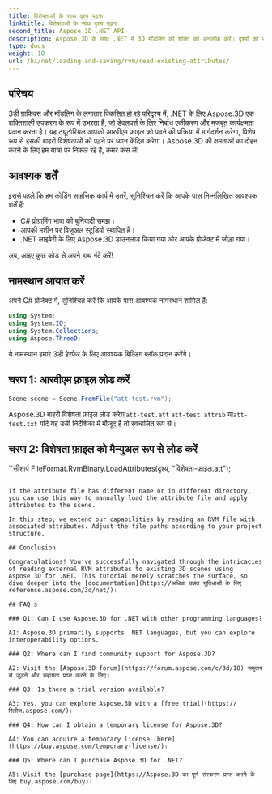 ```yaml
---
title: विशेषताओं के साथ दृश्य पढ़ना
linktitle: विशेषताओं के साथ दृश्य पढ़ना
second_title: Aspose.3D .NET API
description: Aspose.3D के साथ .NET में 3D मॉडलिंग की शक्ति को अनलॉक करें। दृश्यों को सहजता से लोड करें, सहेजें और हेरफेर करें। असीमित संभावनाओं की दुनिया में गोता लगाएँ।
type: docs
weight: 18
url: /hi/net/loading-and-saving/rvm/read-existing-attributes/
---
```

## परिचय

3डी ग्राफिक्स और मॉडलिंग के लगातार विकसित हो रहे परिदृश्य में, .NET के लिए Aspose.3D एक शक्तिशाली उपकरण के रूप में उभरता है, जो डेवलपर्स के लिए निर्बाध एकीकरण और मजबूत कार्यक्षमता प्रदान करता है। यह ट्यूटोरियल आपको आरवीएम फ़ाइल को पढ़ने की प्रक्रिया में मार्गदर्शन करेगा, विशेष रूप से इसकी बाहरी विशेषताओं को पढ़ने पर ध्यान केंद्रित करेगा। Aspose.3D की क्षमताओं का दोहन करने के लिए हम यात्रा पर निकल रहे हैं, कमर कस लें!

## आवश्यक शर्तें

इससे पहले कि हम कोडिंग साहसिक कार्य में उतरें, सुनिश्चित करें कि आपके पास निम्नलिखित आवश्यक शर्तें हैं:

- C# प्रोग्रामिंग भाषा की बुनियादी समझ।
- आपकी मशीन पर विज़ुअल स्टूडियो स्थापित है।
- .NET लाइब्रेरी के लिए Aspose.3D डाउनलोड किया गया और आपके प्रोजेक्ट में जोड़ा गया।

अब, आइए कुछ कोड से अपने हाथ गंदे करें!

## नामस्थान आयात करें

अपने C# प्रोजेक्ट में, सुनिश्चित करें कि आपके पास आवश्यक नामस्थान शामिल हैं:

```csharp
using System;
using System.IO;
using System.Collections;
using Aspose.ThreeD;
```

ये नामस्थान हमारे 3डी हेरफेर के लिए आवश्यक बिल्डिंग ब्लॉक प्रदान करेंगे।



## चरण 1: आरवीएम फ़ाइल लोड करें
```csharp
Scene scene = Scene.FromFile("att-test.rvm");
```

Aspose.3D बाहरी विशेषता फ़ाइल लोड करेगा`att-test.att` `att-test.attrib` या`att-test.txt` यदि यह उसी निर्देशिका में मौजूद है तो स्वचालित रूप से।


## चरण 2: विशेषता फ़ाइल को मैन्युअल रूप से लोड करें

``सीशार्प
FileFormat.RvmBinary.LoadAttributes(दृश्य, "विशेषता-फ़ाइल.att");
```

If the attribute file has different name or in different directory, you can use this way to manually load the attribute file and apply attributes to the scene.

In this step, we extend our capabilities by reading an RVM file with associated attributes. Adjust the file paths according to your project structure.

## Conclusion

Congratulations! You've successfully navigated through the intricacies of reading external RVM attributes to existing 3D scenes using Aspose.3D for .NET. This tutorial merely scratches the surface, so dive deeper into the [documentation](https://अधिक उन्नत सुविधाओं के लिए reference.aspose.com/3d/net/)।

## FAQ's

### Q1: Can I use Aspose.3D for .NET with other programming languages?

A1: Aspose.3D primarily supports .NET languages, but you can explore interoperability options.

### Q2: Where can I find community support for Aspose.3D?

A2: Visit the [Aspose.3D forum](https://forum.aspose.com/c/3d/18) समुदाय से जुड़ने और सहायता प्राप्त करने के लिए।

### Q3: Is there a trial version available?

A3: Yes, you can explore Aspose.3D with a [free trial](https://रिलीज़.aspose.com/)।

### Q4: How can I obtain a temporary license for Aspose.3D?

A4: You can acquire a temporary license [here](https://buy.aspose.com/temporary-license/)।

### Q5: Where can I purchase Aspose.3D for .NET?

A5: Visit the [purchase page](https://Aspose.3D का पूर्ण संस्करण प्राप्त करने के लिए buy.aspose.com/buy)।